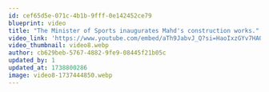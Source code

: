 ```yaml
---
id: cef65d5e-071c-4b1b-9fff-0e142452ce79
blueprint: video
title: "The Minister of Sports inaugurates Mahd's construction works."
video_link: 'https://www.youtube.com/embed/aTh9JabvJ_Q?si=HaoIxzGYv7HAOce9'
video_thumbnail: video8.webp
author: cb629beb-5767-4882-9fe9-08445f21b05c
updated_by: 1
updated_at: 1738800286
image: video8-1737444850.webp
---
```

